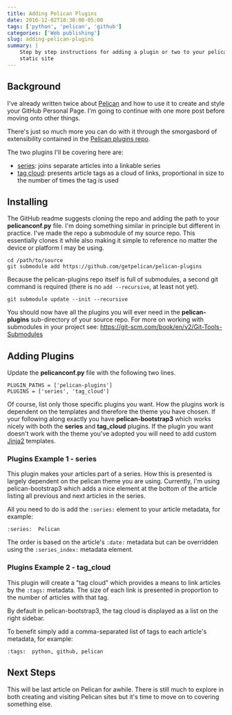 ```yaml
---
title: Adding Pelican Plugins
date: 2016-12-02T18:38:00-05:00
tags: ['python', 'pelican', 'github']
categories: ['Web publishing']
slug: adding-pelican-plugins
summary: |
    Step by step instructions for adding a plugin or two to your pelican
    static site
---
```


## Background

I've already written twice about [Pelican](http://docs.getpelican.com)
and how to use it to create and style your GitHub Personal Page. I'm
going to continue with one more post before moving onto other things.

There's just so much more you can do with it through the smorgasbord of
extensibility contained in the [Pelican plugins
repo](https://github.com/getpelican/pelican-plugins).

The two plugins I'll be covering here are:

* [series](https://github.com/getpelican/pelican-plugins/tree/master/series):
  joins separate articles into a linkable series
* [tag
  cloud](https://github.com/getpelican/pelican-plugins/tree/master/tag_cloud):
  presents article tags as a cloud of links, proportional in size to
  the number of times the tag is used

## Installing

The GitHub readme suggests cloning the repo and adding the path to your
**pelicanconf.py** file. I'm doing something similar in principle but
different in practice. I've made the repo a submodule of my source repo.
This essentially clones it while also making it simple to reference no
matter the device or platform I may be using.

```{.sourceCode .console}
cd /path/to/source
git submodule add https://github.com/getpelican/pelican-plugins
```

Because the pelican-plugins repo itself is full of submodules, a second
git command is required (there is no `add --recursive`, at least not
yet).

```{.sourceCode .console}
git submodule update --init --recursive
```

You should now have all the plugins you will ever need in the
**pelican-plugins** sub-directory of your source repo. For more on
working with submodules in your project see:
<https://git-scm.com/book/en/v2/Git-Tools-Submodules>

## Adding Plugins

Update the **pelicanconf.py** file with the following two lines.

```{.sourceCode .python}
PLUGIN_PATHS = ['pelican-plugins']
PLUGINS = ['series', 'tag_cloud']
```

Of course, list only those specific plugins you want. How the plugins
work is dependent on the templates and therefore the theme you have
chosen. If your following along exactly you have **pelican-bootstrap3**
which works nicely with both the **series** and **tag_cloud** plugins.
If the plugin you want doesn't work with the theme you've adopted you
will need to add custom [Jinja2](http://jinja.pocoo.org/docs/dev/)
templates.

### Plugins Example 1 - series

This plugin makes your articles part of a series. How this is presented
is largely dependent on the pelican theme you are using. Currently, I'm
using pelican-bootstrap3 which adds a nice element at the bottom of the
article listing all previous and next articles in the series.

All you need to do is add the `:series:` element to your article
metadata, for example:

```{.sourceCode .restructuredtext}
:series:  Pelican
```

The order is based on the article's `:date:` metadata but can be
overridden using the `:series_index:` metadata element.

### Plugins Example 2 - tag_cloud

This plugin will create a "tag cloud" which provides a means to link
articles by the `:tags:` metadata. The size of each link is presented in
proportion to the number of articles with that tag.

By default in pelican-bootstrap3, the tag cloud is displayed as a list
on the right sidebar.

To benefit simply add a comma-separated list of tags to each article's
metadata, for example:

```{.sourceCode .restructuredtext}
:tags:  python, github, pelican
```

## Next Steps

This will be last article on Pelican for awhile. There is still much to
explore in both creating and visiting Pelican sites but it's time to
move on to covering something else.
